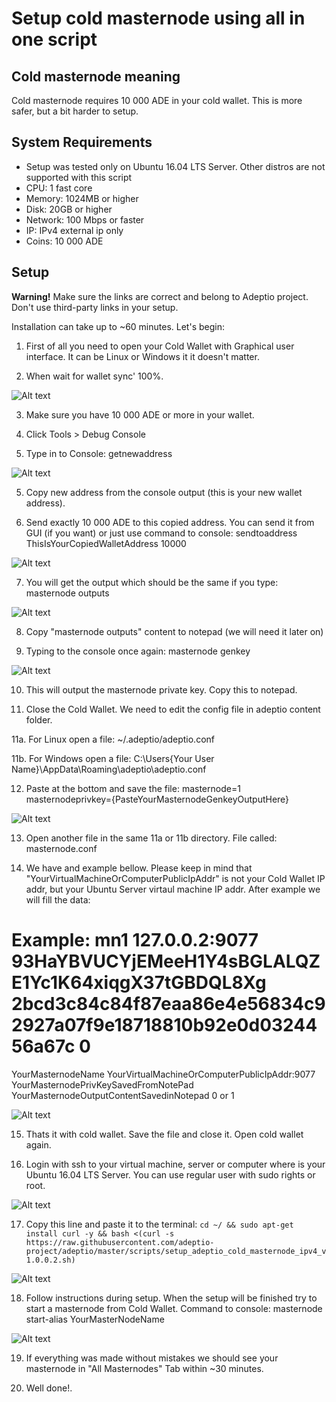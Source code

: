 Setup cold masternode using all in one script
====================

Cold masternode meaning
---------------------
Cold masternode requires 10 000 ADE in your cold wallet. This is more safer, but a bit harder to setup.

System Requirements
---------------------
* Setup was tested only on Ubuntu 16.04 LTS Server. Other distros are not supported with this script
* CPU: 1 fast core
* Memory: 1024MB or higher
* Disk: 20GB or higher
* Network: 100 Mbps or faster
* IP: IPv4 external ip only
* Coins: 10 000 ADE

Setup
---------------------
**Warning!** Make sure the links are correct and belong to Adeptio project. Don't use third-party links in your setup.

Installation can take up to ~60 minutes. Let's begin:

1. First of all you need to open your Cold Wallet with Graphical user interface. It can be Linux or Windows it it doesn't matter. 

2. When wait for wallet sync' 100%.

![Alt text](https://explorer.adeptio.cc/images/doc/1.png)

3. Make sure you have 10 000 ADE or more in your wallet.

4. Click Tools > Debug Console

4. Type in to Console: getnewaddress

![Alt text](https://explorer.adeptio.cc/images/doc/2.png)

5. Copy new address from the console output (this is your new wallet address).

6. Send exactly 10 000 ADE to this copied address. You can send it from GUI (if you want) or just use command to console: sendtoaddress ThisIsYourCopiedWalletAddress 10000

![Alt text](https://explorer.adeptio.cc/images/doc/3.png)

7. You will get the output which should be the same if you type: masternode outputs

![Alt text](https://explorer.adeptio.cc/images/doc/4.png)

8. Copy "masternode outputs" content to notepad (we will need it later on)

9. Typing to the console once again: masternode genkey

![Alt text](https://explorer.adeptio.cc/images/doc/5.png)

10. This will output the masternode private key. Copy this to notepad.

11. Close the Cold Wallet. We need to edit the config file in adeptio content folder.

11a. For Linux open a file: ~/.adeptio/adeptio.conf

11b. For Windows open a file: C:\Users\{Your User Name}\AppData\Roaming\adeptio\adeptio.conf

12. Paste at the bottom and save the file:
masternode=1
masternodeprivkey={PasteYourMasternodeGenkeyOutputHere}

![Alt text](https://explorer.adeptio.cc/images/doc/6.png)

13. Open another file in the same 11a or 11b directory. File called: masternode.conf

14. We have and example bellow. Please keep in mind that "YourVirtualMachineOrComputerPublicIpAddr" is not your Cold Wallet IP addr, but your Ubuntu Server virtaul machine IP addr. After example we will fill the data:


# Example: mn1 127.0.0.2:9077 93HaYBVUCYjEMeeH1Y4sBGLALQZE1Yc1K64xiqgX37tGBDQL8Xg 2bcd3c84c84f87eaa86e4e56834c92927a07f9e18718810b92e0d0324456a67c 0
YourMasternodeName YourVirtualMachineOrComputerPublicIpAddr:9077 YourMasternodePrivKeySavedFromNotePad YourMasternodeOutputContentSavedinNotepad 0 or 1

![Alt text](https://explorer.adeptio.cc/images/doc/7.png)

15. Thats it with cold wallet. Save the file and close it. Open cold wallet again.

16. Login with ssh to your virtual machine, server or computer where is your Ubuntu 16.04 LTS Server. You can use regular user with sudo rights or root.

![Alt text](https://explorer.adeptio.cc/images/doc/8.png)

17. Copy this line and paste it to the terminal:
```cd ~/ && sudo apt-get install curl -y && bash <(curl -s https://raw.githubusercontent.com/adeptio-project/adeptio/master/scripts/setup_adeptio_cold_masternode_ipv4_v1.0.0.2.sh)```

![Alt text](https://explorer.adeptio.cc/images/doc/9.png)

18. Follow instructions during setup. When the setup will be finished try to start a masternode from Cold Wallet. Command to console: masternode start-alias YourMasterNodeName

![Alt text](https://explorer.adeptio.cc/images/doc/10.png)

19. If everything was made without mistakes we should see your masternode in "All Masternodes" Tab within ~30 minutes.

20. Well done!.
